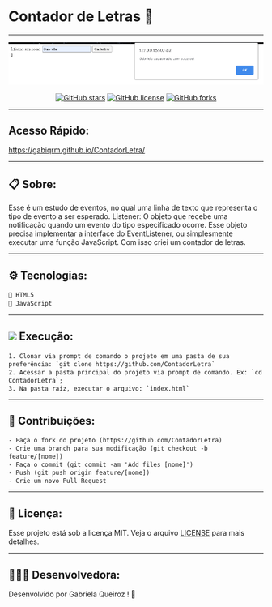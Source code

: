 # Contador de Letras 🔢
---

<p align="center">
   <img src="image/logo.png" alt="ContadorLetra"/>
</p>

<div align="center">

[![GitHub stars](https://img.shields.io/github/stars/gabiqrm/ContadorLetra)](https://github.com/gabiqrm/ContadorLetra)<space> <space>[![GitHub license](https://img.shields.io/github/license/gabiqrm/ContadorLetra)](https://github.com/gabiqrm/ContadorLetra/blob/master/LICENSE)<space> <space>[![GitHub forks](https://img.shields.io/github/forks/gabiqrm/ContadorLetra)](https://github.com/gabiqrm/ContadorLetra/)

</div>

---
## Acesso Rápido:
https://gabiqrm.github.io/ContadorLetra/

---

## 📋 Sobre:

Esse é um estudo de eventos, no qual uma linha de texto que representa o tipo de evento a ser esperado. Listener: O objeto que recebe uma notificação quando um evento do tipo especificado ocorre. Esse objeto precisa implementar a interface do EventListener, ou simplesmente executar uma função JavaScript. Com isso criei um contador de letras.

---
## ⚙️ Tecnologias:

```bash
📍 HTML5
📍 JavaScript
```

---
## ![](https://img.icons8.com/metro/20/000000/run-command.png) Execução:
```
1. Clonar via prompt de comando o projeto em uma pasta de sua preferência: `git clone https://github.com/ContadorLetra`
2. Acessar a pasta principal do projeto via prompt de comando. Ex: `cd ContadorLetra`;
3. Na pasta raiz, executar o arquivo: `index.html`
```

---
## 🔗 Contribuições:
```
- Faça o fork do projeto (https://github.com/ContadorLetra)
- Crie uma branch para sua modificação (git checkout -b feature/[nome])
- Faça o commit (git commit -am 'Add files [nome]')
- Push (git push origin feature/[nome])
- Crie um novo Pull Request
```
---
## 🔐 Licença:
Esse projeto está sob a licença MIT. Veja o arquivo [LICENSE](LICENSE) para mais detalhes.

---

## 👩🏻‍💻 Desenvolvedora:

Desenvolvido por Gabriela Queiroz ! 💜
